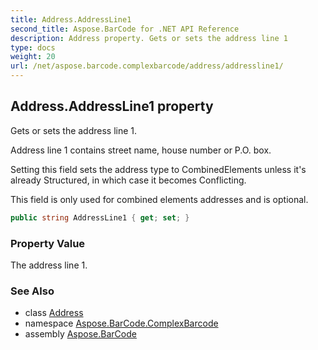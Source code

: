 ```yaml
---
title: Address.AddressLine1
second_title: Aspose.BarCode for .NET API Reference
description: Address property. Gets or sets the address line 1
type: docs
weight: 20
url: /net/aspose.barcode.complexbarcode/address/addressline1/
---
```

## Address.AddressLine1 property

Gets or sets the address line 1.

Address line 1 contains street name, house number or P.O. box.

Setting this field sets the address type to CombinedElements unless it's already Structured, in which case it becomes Conflicting.

This field is only used for combined elements addresses and is optional.

```csharp
public string AddressLine1 { get; set; }
```

### Property Value

The address line 1.

### See Also

* class [Address](../)
* namespace [Aspose.BarCode.ComplexBarcode](../../../aspose.barcode.complexbarcode/)
* assembly [Aspose.BarCode](../../../)


